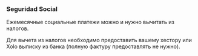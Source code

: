 ### Seguridad Social

Ежемесячные социальные платежи можно и нужно вычитать из налогов.

Для вычета из налогов необходимо предоставить вашему хестору или Xolo выписку из банка (полную фактуру предоставлять не
нужно).
